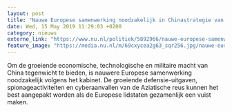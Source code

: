 ```yaml
---
layout: post
title: "Nauwe Europese samenwerking noodzakelijk in Chinastrategie van kabinet"
date: Wed, 15 May 2019 11:29:03 +0200
category: nieuws
externe_link: "https://www.nu.nl/politiek/5892966/nauwe-europese-samenwerking-noodzakelijk-in-chinastrategie-van-kabinet.html"
feature_image: "https://media.nu.nl/m/69cxycea2g63_sqr256.jpg/nauwe-europese-samenwerking-noodzakelijk-in-chinastrategie-van-kabinet.jpg"
---
```


Om de groeiende economische, technologische en militaire macht van China tegenwicht te bieden, is nauwere Europese samenwerking noodzakelijk volgens het kabinet. De groeiende defensie-uitgaven, spionageactiviteiten en cyberaanvallen van de Aziatische reus kunnen het best aangepakt worden als de Europese lidstaten gezamenlijk een vuist maken.
